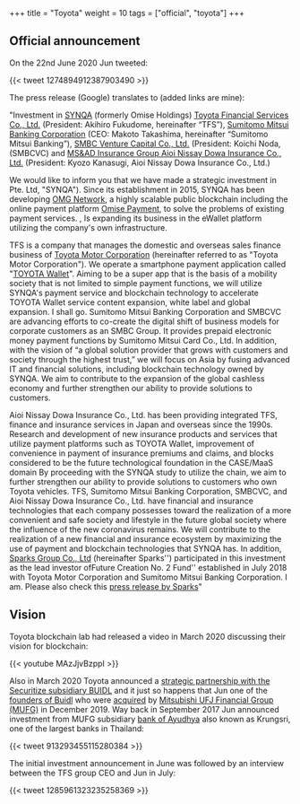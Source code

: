 +++
title = "Toyota"
weight = 10
tags = ["official", "toyota"]
+++

## Official announcement

On the 22nd June 2020 Jun tweeted:

{{< tweet 1274894912387903490 >}}

The press release (Google) translates to (added links are mine):

"Investment in [SYNQA](https://www.synqa.co/) (formerly Omise Holdings) [Toyota Financial Services Co., Ltd.](https://www.toyotafinancial.com/us/en.html) (President: Akihiro Fukudome, hereinafter “TFS”), [Sumitomo Mitsui Banking Corporation](https://www.smbc.co.jp/global/) (CEO: Makoto Takashima, hereinafter “Sumitomo Mitsui Banking”), [SMBC Venture Capital Co., Ltd.](https://www.crunchbase.com/organization/smbc-venture-capital) (President: Koichi Noda, (SMBCVC) and [MS&AD Insurance Group Aioi Nissay Dowa Insurance Co., Ltd.](https://www.aioinissaydowa.eu/en/our_organisation/msad-holdings.cfm#.XyvWVihKiUk) (President: Kyozo Kanasugi, Aioi Nissay Dowa Insurance Co., Ltd.)

We would like to inform you that we have made a strategic investment in Pte. Ltd, "SYNQA"). Since its establishment in 2015, SYNQA has been developing [OMG Network](https://omg.network/), a highly scalable public blockchain including the online payment platform [Omise Payment](https://www.omise.co/), to solve the problems of existing payment services. , Is expanding its business in the eWallet platform utilizing the company's own infrastructure.

TFS is a company that manages the domestic and overseas sales finance business of [Toyota Motor Corporation](https://global.toyota/en/) (hereinafter referred to as "Toyota Motor Corporation"). We operate a smartphone payment application called "[TOYOTA Wallet](https://toyota-wallet.com/en/)". Aiming to be a super app that is the basis of a mobility society that is not limited to simple payment functions, we will utilize SYNQA's payment service and blockchain technology to accelerate TOYOTA Wallet service content expansion, white label and global expansion. I shall go. Sumitomo Mitsui Banking Corporation and SMBCVC are advancing efforts to co-create the digital shift of business models for corporate customers as an SMBC Group. It provides prepaid electronic money payment functions by Sumitomo Mitsui Card Co., Ltd. In addition, with the vision of “a global solution provider that grows with customers and society through the highest trust,” we will focus on Asia by fusing advanced IT and financial solutions, including blockchain technology owned by SYNQA. We aim to contribute to the expansion of the global cashless economy and further strengthen our ability to provide solutions to customers.

Aioi Nissay Dowa Insurance Co., Ltd. has been providing integrated TFS, finance and insurance services in Japan and overseas since the 1990s. Research and development of new insurance products and services that utilize payment platforms such as TOYOTA Wallet, improvement of convenience in payment of insurance premiums and claims, and blocks considered to be the future technological foundation in the CASE/MaaS domain By proceeding with the SYNQA study to utilize the chain, we aim to further strengthen our ability to provide solutions to customers who own Toyota vehicles. TFS, Sumitomo Mitsui Banking Corporation, SMBCVC, and Aioi Nissay Dowa Insurance Co., Ltd. have financial and insurance technologies that each company possesses toward the realization of a more convenient and safe society and lifestyle in the future global society where the influence of the new coronavirus remains. We will contribute to the realization of a new financial and insurance ecosystem by maximizing the use of payment and blockchain technologies that SYNQA has. In addition, [Sparks Group Co., Ltd](https://mirai.sparx.co.jp/) (hereinafter Sparks'') participated in this investment as the lead investor ofFuture Creation No. 2 Fund'' established in July 2018 with Toyota Motor Corporation and Sumitomo Mitsui Banking Corporation. I am. Please also check this [press release by Sparks](https://mirai.sparx.co.jp/news/)"

## Vision

Toyota blockchain lab had released a video in March 2020 discussing their vision for blockchain:

{{< youtube MAzJjvBzppI >}}

Also in March 2020 Toyota announced a [strategic partnership with the Securitize subsidiary BUIDL](https://www.securities.io/toyota-partners-with-buidl-securitize/#:~:text=This%20week%2C%20the%20global%20car,platform%20in%20the%20coming%20months.) and it just so happens that Jun one of the [founders of Buidl](https://www.crunchbase.com/organization/buidl/people) who were [acquired](https://www.ledgerinsights.com/mufg-nomura-backed-securitize-buys-japanese-consultancy/) by [Mitsubishi UFJ Financial Group (MUFG)](https://www.mufg.jp/english/index.html) in December 2019. Way back in September 2017 Jun announced investment from MUFG subsidiary [bank of Ayudhya](https://www.krungsri.com/bank/en/home.html) also known as Krungsri, one of the largest banks in Thailand:

{{< tweet 913293455115280384 >}}

The initial investment announcement in June was followed by an interview between the TFS group CEO and Jun in July:

{{< tweet 1285961323235258369 >}}